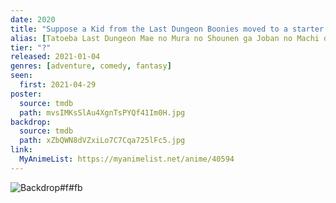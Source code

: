```yaml
---
date: 2020
title: "Suppose a Kid from the Last Dungeon Boonies moved to a starter town?"
alias: [Tatoeba Last Dungeon Mae no Mura no Shounen ga Joban no Machi de Kurasu Youna Monogatari]
tier: "?"
released: 2021-01-04
genres: [adventure, comedy, fantasy]
seen:
  first: 2021-04-29
poster:
  source: tmdb
  path: mvsIMKsSlAu4XgnTsPYQf41Im0H.jpg
backdrop:
  source: tmdb
  path: xZbQWN8dVZxiLo7C7Cqa725lFc5.jpg
link:
  MyAnimeList: https://myanimelist.net/anime/40594
---
```


![Backdrop#f#fb](https://image.tmdb.org/t/p/w1280/2h8NlqVl9I3UTEiQMaRwT5fwEQI.jpg "Source: TMDB")
